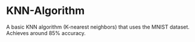 # KNN-Algorithm
A basic KNN algorithm (K-nearest neighbors) that uses the MNIST dataset. Achieves around 85% accuracy.
